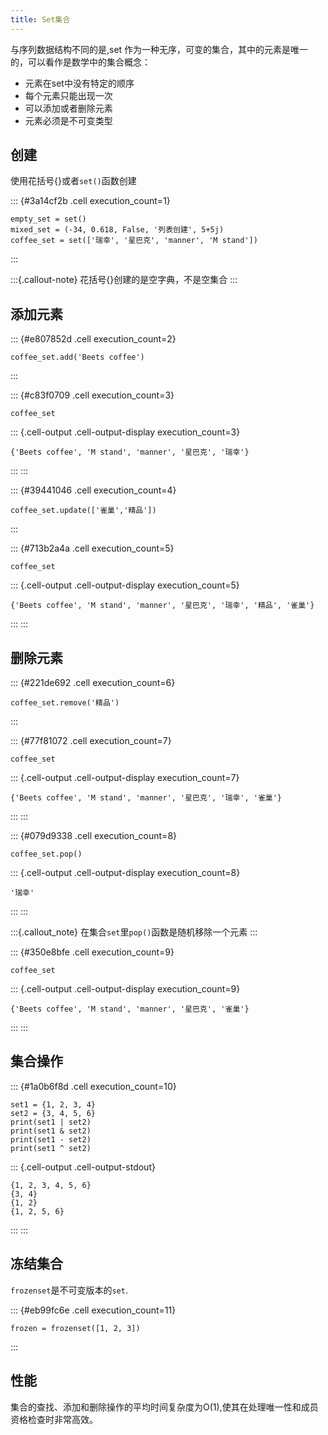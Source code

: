 ```yaml
---
title: Set集合
---
```





与序列数据结构不同的是,set 作为一种无序，可变的集合，其中的元素是唯一的，可以看作是数学中的集合概念：


- 元素在set中没有特定的顺序
- 每个元素只能出现一次
- 可以添加或者删除元素
- 元素必须是不可变类型

## 创建
使用花括号{}或者`set()`函数创建

::: {#3a14cf2b .cell execution_count=1}
``` {.python .cell-code}
empty_set = set()
mixed_set = (-34, 0.618, False, '列表创建', 5+5j)
coffee_set = set(['瑞幸', '星巴克', 'manner', 'M stand'])
```
:::


:::{.callout-note}
花括号{}创建的是空字典，不是空集合
:::

## 添加元素

::: {#e807852d .cell execution_count=2}
``` {.python .cell-code}
coffee_set.add('Beets coffee')
```
:::


::: {#c83f0709 .cell execution_count=3}
``` {.python .cell-code}
coffee_set
```

::: {.cell-output .cell-output-display execution_count=3}
```
{'Beets coffee', 'M stand', 'manner', '星巴克', '瑞幸'}
```
:::
:::


::: {#39441046 .cell execution_count=4}
``` {.python .cell-code}
coffee_set.update(['雀巢','精品'])
```
:::


::: {#713b2a4a .cell execution_count=5}
``` {.python .cell-code}
coffee_set
```

::: {.cell-output .cell-output-display execution_count=5}
```
{'Beets coffee', 'M stand', 'manner', '星巴克', '瑞幸', '精品', '雀巢'}
```
:::
:::


## 删除元素

::: {#221de692 .cell execution_count=6}
``` {.python .cell-code}
coffee_set.remove('精品')
```
:::


::: {#77f81072 .cell execution_count=7}
``` {.python .cell-code}
coffee_set
```

::: {.cell-output .cell-output-display execution_count=7}
```
{'Beets coffee', 'M stand', 'manner', '星巴克', '瑞幸', '雀巢'}
```
:::
:::


::: {#079d9338 .cell execution_count=8}
``` {.python .cell-code}
coffee_set.pop()
```

::: {.cell-output .cell-output-display execution_count=8}
```
'瑞幸'
```
:::
:::


:::{.callout_note}
在集合`set`里`pop()`函数是随机移除一个元素
:::

::: {#350e8bfe .cell execution_count=9}
``` {.python .cell-code}
coffee_set
```

::: {.cell-output .cell-output-display execution_count=9}
```
{'Beets coffee', 'M stand', 'manner', '星巴克', '雀巢'}
```
:::
:::


## 集合操作

::: {#1a0b6f8d .cell execution_count=10}
``` {.python .cell-code}
set1 = {1, 2, 3, 4}
set2 = {3, 4, 5, 6}
print(set1 | set2)  
print(set1 & set2)  
print(set1 - set2)  
print(set1 ^ set2) 
```

::: {.cell-output .cell-output-stdout}
```
{1, 2, 3, 4, 5, 6}
{3, 4}
{1, 2}
{1, 2, 5, 6}
```
:::
:::


## 冻结集合
`frozenset`是不可变版本的`set`.

::: {#eb99fc6e .cell execution_count=11}
``` {.python .cell-code}
frozen = frozenset([1, 2, 3])
```
:::


## 性能
集合的查找、添加和删除操作的平均时间复杂度为O(1),使其在处理唯一性和成员资格检查时非常高效。


